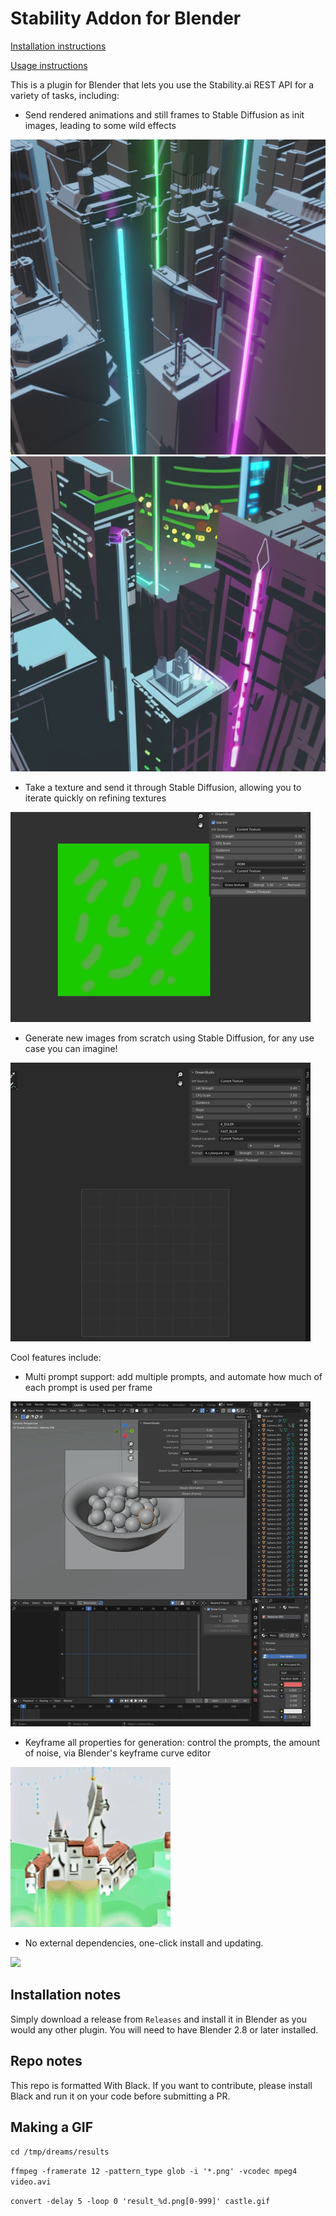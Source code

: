 # Stability Addon for Blender

[Installation instructions](/Installing.md)

[Usage instructions](/Usage.md)


This is a plugin for Blender that lets you use the Stability.ai REST API for a variety of tasks, including:

* Send rendered animations and still frames to Stable Diffusion as init images, leading to some wild effects

![](/content/city_init.png)
![](/content/city_result.png)
* Take a texture and send it through Stable Diffusion, allowing you to iterate quickly on refining textures

![](/content/img2img.gif)
* Generate new images from scratch using Stable Diffusion, for any use case you can imagine!

![](/content/text2img.gif)


Cool features include:

* Multi prompt support: add multiple prompts, and automate how much of each prompt is used per frame

![](/content/multi_prompt.gif)
* Keyframe all properties for generation: control the prompts, the amount of noise, via Blender's keyframe curve editor


![](/content/param_keyframing.gif)
* No external dependencies, one-click install and updating.

![](/content/city_pan.gif)
## Installation notes

Simply download a release from `Releases` and install it in Blender as you would any other plugin. You will need to have Blender 2.8 or later installed.

## Repo notes

This repo is formatted With Black. If you want to contribute, please install Black and run it on your code before submitting a PR.

## Making a GIF

`cd /tmp/dreams/results`

`ffmpeg -framerate 12 -pattern_type glob -i '*.png' -vcodec mpeg4 video.avi`

`convert -delay 5 -loop 0 'result_%d.png[0-999]' castle.gif`
